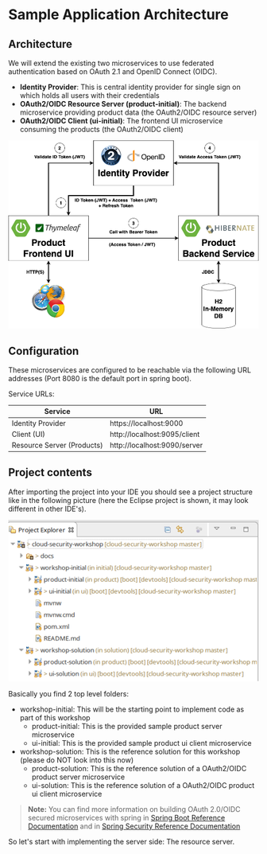 # Sample Application Architecture

## Architecture

We will extend the existing two microservices to use federated authentication based on OAuth 2.1 and OpenID Connect (OIDC).

* __Identity Provider__: This is central identity provider for single sign on which holds all users with their credentials
* __OAuth2/OIDC Resource Server (product-initial)__: The backend microservice providing product data (the OAuth2/OIDC resource server)
* __OAuth2/OIDC Client (ui-initial)__: The frontend UI microservice consuming the products (the OAuth2/OIDC client)

![Architecture](images/architecture.png)

## Configuration

These microservices are configured to be reachable via the following URL addresses (Port 8080 is the default port in spring boot).

Service URLs:

| Service                    | URL                          |
|----------------------------|------------------------------|
| Identity Provider          | https://localhost:9000       |
| Client (UI)                | http://localhost:9095/client |
| Resource Server (Products) | http://localhost:9090/server |

## Project contents

After importing the project into your IDE you should see a project structure like in the following picture
(here the Eclipse project is shown, it may look different in other IDE's).

![Project Structure](images/project_layout.png)

Basically you find 2 top level folders:

* workshop-initial: This will be the starting point to implement code as part of this workshop
  - product-initial: This is the provided sample product server microservice
  - ui-initial: This is the provided sample product ui client microservice
* workshop-solution: This is the reference solution for this workshop (please do NOT look into this now)
  - product-solution: This is the reference solution of a OAuth2/OIDC product server microservice
  - ui-solution: This is the reference solution of a OAuth2/OIDC product ui client microservice
 
> **Note:** You can find more information on building OAuth 2.0/OIDC secured microservices with spring in
[Spring Boot Reference Documentation](https://docs.spring.io/spring-boot/docs/current/reference/htmlsingle/#boot-features-security-oauth2)
and in [Spring Security Reference Documentation](https://docs.spring.io/spring-security/site/docs/current/reference/htmlsingle/#oauth2)

So let's start with implementing the server side: The resource server.

